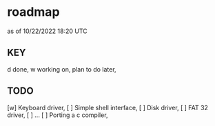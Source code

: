 # roadmap
as of 10/22/2022 18:20 UTC

## KEY
d done,
w working on,
  plan to do later,

## TODO
[w] Keyboard driver,
[ ] Simple shell interface,
[ ] Disk driver,
[ ] FAT 32 driver,
[ ] ...
[ ] Porting a c compiler,
